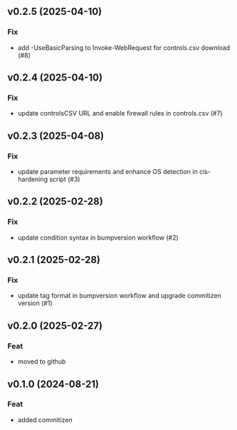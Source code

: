 ## v0.2.5 (2025-04-10)

### Fix

- add -UseBasicParsing to Invoke-WebRequest for controls.csv download (#8)

## v0.2.4 (2025-04-10)

### Fix

- update controlsCSV URL and enable firewall rules in controls.csv (#7)

## v0.2.3 (2025-04-08)

### Fix

- update parameter requirements and enhance OS detection in cis-hardening script (#3)

## v0.2.2 (2025-02-28)

### Fix

- update condition syntax in bumpversion workflow (#2)

## v0.2.1 (2025-02-28)

### Fix

- update tag format in bumpversion workflow and upgrade commitizen version (#1)

## v0.2.0 (2025-02-27)

### Feat

- moved to github

## v0.1.0 (2024-08-21)

### Feat

- added commitizen
